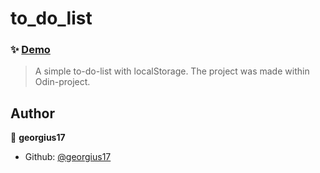# to_do_list
### ✨ [Demo](https://georgius17.github.io/to_do_list/)

> A simple to-do-list with localStorage. The project was made within Odin-project. 

## Author

👤 **georgius17**


* Github: [@georgius17](https://github.com/georgius17)
